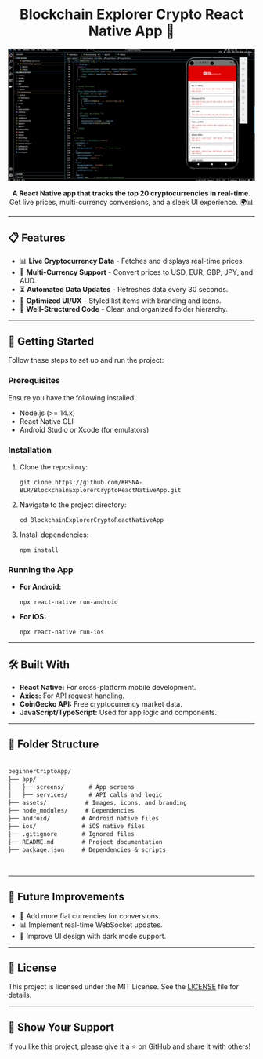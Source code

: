 <!DOCTYPE html>
<html lang="en">
<head>
  <meta charset="UTF-8">
  <meta name="viewport" content="width=device-width, initial-scale=1.0">
  </head>
<body>

  <h1 align="center">Blockchain Explorer Crypto React Native App 🚀</h1>

  <p align="center">
    <img src="https://github.com/KRSNA-BLR/BlockchainExplorerCryptoReactNativeApp/blob/main/assets/app.png" 
         alt="Blockchain Explorer Crypto App" style="max-width: 100%; height: auto;">
  </p>

  <p align="center">
    <strong>A React Native app that tracks the top 20 cryptocurrencies in real-time.</strong>  
    Get live prices, multi-currency conversions, and a sleek UI experience. 🌍📊
  </p>

  <hr>

  <h2>📋 Features</h2>
  <ul>
    <li>📊 <strong>Live Cryptocurrency Data</strong> - Fetches and displays real-time prices.</li>
    <li>💱 <strong>Multi-Currency Support</strong> - Convert prices to USD, EUR, GBP, JPY, and AUD.</li>
    <li>⏳ <strong>Automated Data Updates</strong> - Refreshes data every 30 seconds.</li>
    <li>🎨 <strong>Optimized UI/UX</strong> - Styled list items with branding and icons.</li>
    <li>📂 <strong>Well-Structured Code</strong> - Clean and organized folder hierarchy.</li>
  </ul>

  <hr>

  <h2>📖 Getting Started</h2>
  <p>Follow these steps to set up and run the project:</p>

  <h3>Prerequisites</h3>
  <p>Ensure you have the following installed:</p>
  <ul>
    <li>Node.js (>= 14.x)</li>
    <li>React Native CLI</li>
    <li>Android Studio or Xcode (for emulators)</li>
  </ul>

  <h3>Installation</h3>
  <ol>
    <li>Clone the repository:
      <pre><code>git clone https://github.com/KRSNA-BLR/BlockchainExplorerCryptoReactNativeApp.git</code></pre>
    </li>
    <li>Navigate to the project directory:
      <pre><code>cd BlockchainExplorerCryptoReactNativeApp</code></pre>
    </li>
    <li>Install dependencies:
      <pre><code>npm install</code></pre>
    </li>
  </ol>

  <h3>Running the App</h3>
  <ul>
    <li><strong>For Android:</strong>
      <pre><code>npx react-native run-android</code></pre>
    </li>
    <li><strong>For iOS:</strong>
      <pre><code>npx react-native run-ios</code></pre>
    </li>
  </ul>

  <hr>

  <h2>🛠️ Built With</h2>
  <ul>
    <li><strong>React Native:</strong> For cross-platform mobile development.</li>
    <li><strong>Axios:</strong> For API request handling.</li>
    <li><strong>CoinGecko API:</strong> Free cryptocurrency market data.</li>
    <li><strong>JavaScript/TypeScript:</strong> Used for app logic and components.</li>
  </ul>

  <hr>

  <h2>📂 Folder Structure</h2>
  <pre>
<code>
beginnerCriptoApp/
├── app/
│   ├── screens/       # App screens
│   ├── services/      # API calls and logic
├── assets/           # Images, icons, and branding
├── node_modules/     # Dependencies
├── android/         # Android native files
├── ios/             # iOS native files
├── .gitignore       # Ignored files
├── README.md        # Project documentation
├── package.json     # Dependencies & scripts
</code>
  </pre>

  <hr>

  <h2>🚀 Future Improvements</h2>
  <ul>
    <li>📌 Add more fiat currencies for conversions.</li>
    <li>📊 Implement real-time WebSocket updates.</li>
    <li>🎨 Improve UI design with dark mode support.</li>
  </ul>

  <hr>

  <h2>📄 License</h2>
  <p>This project is licensed under the MIT License. See the <a href="LICENSE.md">LICENSE</a> file for details.</p>

  <hr>

  <h2>🌟 Show Your Support</h2>
  <p>If you like this project, please give it a ⭐ on GitHub and share it with others!</p>

</body>
</html>
